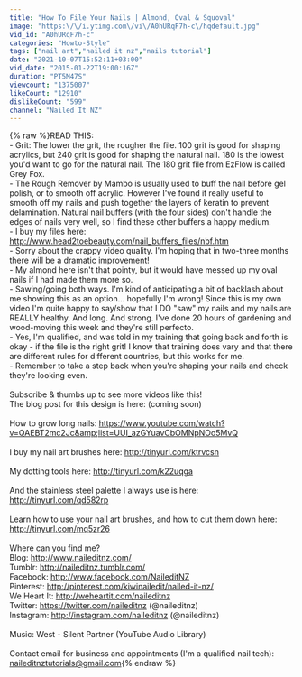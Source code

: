 ```yaml
---
title: "How To File Your Nails | Almond, Oval & Squoval"
image: "https:\/\/i.ytimg.com\/vi\/A0hURqF7h-c\/hqdefault.jpg"
vid_id: "A0hURqF7h-c"
categories: "Howto-Style"
tags: ["nail art","nailed it nz","nails tutorial"]
date: "2021-10-07T15:52:11+03:00"
vid_date: "2015-01-22T19:00:16Z"
duration: "PT5M47S"
viewcount: "1375007"
likeCount: "12910"
dislikeCount: "599"
channel: "Nailed It NZ"
---
```

{% raw %}READ THIS:<br />- Grit: The lower the grit, the rougher the file. 100 grit is good for shaping acrylics, but 240 grit is good for shaping the natural nail. 180 is the lowest you'd want to go for the natural nail. The 180 grit file from EzFlow is called Grey Fox.<br />- The Rough Remover by Mambo is usually used to buff the nail before gel polish, or to smooth off acrylic. However I've found it really useful to smooth off my nails and push together the layers of keratin to prevent delamination. Natural nail buffers (with the four sides) don't handle the edges of nails very well, so I find these other buffers a happy medium.<br />- I buy my files here: <a rel="nofollow" target="blank" href="http://www.head2toebeauty.com/nail_buffers_files/nbf.htm">http://www.head2toebeauty.com/nail_buffers_files/nbf.htm</a><br />- Sorry about the crappy video quality. I'm hoping that in two-three months there will be a dramatic improvement!<br />- My almond here isn't that pointy, but it would have messed up my oval nails if I had made them more so.<br />- Sawing/going both ways. I'm kind of anticipating a bit of backlash about me showing this as an option... hopefully I'm wrong! Since this is my own video I'm quite happy to say/show that I DO &quot;saw&quot; my nails and my nails are REALLY healthy. And long. And strong. I've done 20 hours of gardening and wood-moving this week and they're still perfecto.<br />- Yes, I'm qualified, and was told in my training that going back and forth is okay - if the file is the right grit! I know that training does vary and that there are different rules for different countries, but this works for me.<br />-  Remember to take a step back when you're shaping your nails and check they're looking even.<br /><br />Subscribe &amp; thumbs up to see more videos like this!<br />The blog post for this design is here: (coming soon)<br /><br />How to grow long nails: <a rel="nofollow" target="blank" href="https://www.youtube.com/watch?v=QAEBT2mc2Jc&amp;list=UUI_azGYuavCbOMNpNOo5MvQ">https://www.youtube.com/watch?v=QAEBT2mc2Jc&amp;list=UUI_azGYuavCbOMNpNOo5MvQ</a><br /><br />I buy my nail art brushes here: <a rel="nofollow" target="blank" href="http://tinyurl.com/ktrvcsn">http://tinyurl.com/ktrvcsn</a><br /><br />My dotting tools here: <a rel="nofollow" target="blank" href="http://tinyurl.com/k22uqga">http://tinyurl.com/k22uqga</a><br /><br />And the stainless steel palette I always use is here: <a rel="nofollow" target="blank" href="http://tinyurl.com/qd582rp">http://tinyurl.com/qd582rp</a><br /><br />Learn how to use your nail art brushes, and how to cut them down here: <a rel="nofollow" target="blank" href="http://tinyurl.com/mq5zr26">http://tinyurl.com/mq5zr26</a><br /><br />Where can you find me?<br />Blog: <a rel="nofollow" target="blank" href="http://www.naileditnz.com/">http://www.naileditnz.com/</a><br />Tumblr: <a rel="nofollow" target="blank" href="http://naileditnz.tumblr.com/">http://naileditnz.tumblr.com/</a><br />Facebook: <a rel="nofollow" target="blank" href="http://www.facebook.com/NaileditNZ">http://www.facebook.com/NaileditNZ</a><br />Pinterest: <a rel="nofollow" target="blank" href="http://pinterest.com/kiwinailedit/nailed-it-nz/">http://pinterest.com/kiwinailedit/nailed-it-nz/</a><br />We Heart It: <a rel="nofollow" target="blank" href="http://weheartit.com/naileditnz">http://weheartit.com/naileditnz</a><br />Twitter: <a rel="nofollow" target="blank" href="https://twitter.com/naileditnz">https://twitter.com/naileditnz</a>  (@naileditnz)<br />Instagram: <a rel="nofollow" target="blank" href="http://instagram.com/naileditnz">http://instagram.com/naileditnz</a> (@naileditnz)<br /><br />Music: West - Silent Partner (YouTube Audio Library)<br /><br />Contact email for business and appointments (I'm a qualified nail tech): naileditnztutorials@gmail.com{% endraw %}
